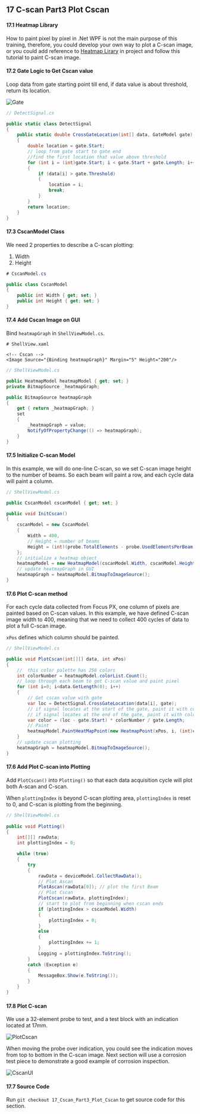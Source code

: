 ## 17 C-scan Part3 Plot Cscan

#### 17.1 Heatmap Library

How to paint pixel by pixel in .Net WPF is not the main purpose of this training, therefore, you could develop your own way to plot a C-scan image, or you could add reference to [Heatmap Lirary](https://github.com/ospqul/FocusPXDemo/tree/master/Heatmap) in project and follow this tutorial to paint C-scan image.

#### 17.2 Gate Logic to Get Cscan value

Loop data from gate starting point till end, if data value is about threshold, return its location.

![Gate](https://github.com/ospqul/FocusPXDemo/blob/master/resources/CscanGate.PNG)

```c#
// DetectSignal.cs

public static class DetectSignal
{
    public static double CrossGateLocation(int[] data, GateModel gate)
    {
        double location = gate.Start;
        // loop from gate start to gate end
        //find the first location that value above threshold
        for (int i = (int)gate.Start; i < gate.Start + gate.Length; i++)
        {
            if (data[i] > gate.Threshold)
            {
                location = i;
                break;
            }
        }
        return location;
    }
}
```

#### 17.3 CscanModel Class

We need 2 properties to describe a C-scan plotting:

1. Width
2. Height

```c#
# CscanModel.cs

public class CscanModel
{
	public int Width { get; set; }
	public int Height { get; set; }
}
```

#### 17.4 Add Cscan Image on GUI

Bind `heatmapGraph` in `ShellViewModel.cs`.

```xaml
# ShellView.xaml

<!-- Cscan -->
<Image Source="{Binding heatmapGraph}" Margin="5" Height="200"/>
```

```c#
// ShellViewModel.cs

public HeatmapModel heatmapModel { get; set; }
private BitmapSource _heatmapGraph;

public BitmapSource heatmapGraph
{
    get { return _heatmapGraph; }
    set
    {
        _heatmapGraph = value;
        NotifyOfPropertyChange(() => heatmapGraph);
    }
}
```

#### 17.5 Initialize C-scan Model

In this example, we will do one-line C-scan, so we set C-scan image height to the number of beams. So each beam will paint a row, and each cycle data will paint a column.

```c#
// ShellViewModel.cs

public CscanModel cscanModel { get; set; }

public void InitCscan()
{
    cscanModel = new CscanModel
    {
        Width = 400,
        // Height = number of beams
        Height = (int)(probe.TotalElements - probe.UsedElementsPerBeam + 1),
    };
    // initialize a heatmap object
    heatmapModel = new HeatmapModel(cscanModel.Width, cscanModel.Height);
	// update heatmapGraph in GUI
    heatmapGraph = heatmapModel.BitmapToImageSource();
}
```

#### 17.6 Plot C-scan method

For each cycle data collected from Focus PX, one column of pixels are painted based on C-scan values. In this example, we have defined C-scan image width to 400, meaning that we need to collect 400 cycles of data to plot a full C-scan image.

`xPos` defines which column should be painted.

```c#
// ShellViewModel.cs

public void PlotCscan(int[][] data, int xPos)
{
    //  this color palette has 256 colors
    int colorNumber = heatmapModel.colorList.Count();
	// loop through each beam to get C-scan value and paint pixel
    for (int i=0; i<data.GetLength(0); i++)
    {
        // Get cscan value with gate
        var loc = DetectSignal.CrossGateLocation(data[i], gate);
        // if signal locates at the start of the gate, paint it with color[0]
        // if signal locates at the end of the gate, paint it with color[255]
        var color = (loc - gate.Start) * colorNumber / gate.Length;
        // Paint
        heatmapModel.PaintHeatMapPoint(new HeatmapPoint(xPos, i, (int)color));
    }
    // update cscan plotting
    heatmapGraph = heatmapModel.BitmapToImageSource();
}
```

#### 17.6 Add Plot C-scan into Plotting

Add `PlotCscan()` into `Plotting()` so that each data acquisition cycle will plot both A-scan and C-scan.

When `plottingIndex` is beyond C-scan plotting area, `plottingIndex` is reset to 0, and C-scan is plotting from the beginning.

```c#
// ShellViewModel.cs
    
public void Plotting()
{
    int[][] rawData;
    int plottingIndex = 0;

    while (true)
    {
        try
        {
            rawData = deviceModel.CollectRawData();
            // Plot Ascan
            PlotAscan(rawData[0]); // plot the first Beam
            // Plot Cscan
            PlotCscan(rawData, plottingIndex);
            // start to plot from beginning when cscan ends
            if (plottingIndex > cscanModel.Width)
            {
                plottingIndex = 0;
            }
            else
            {
                plottingIndex += 1;
            }
            Logging = plottingIndex.ToString();
        }
        catch (Exception e)
        {
            MessageBox.Show(e.ToString());
        }
    }
}
```

#### 17.8 Plot C-scan

We use a 32-element probe to test, and a test block with an indication located at 17mm.

![PlotCscan](https://github.com/ospqul/FocusPXDemo/blob/master/resources/PlotCscan.PNG)

When moving the probe over indication, you could see the indication moves from top to bottom in the C-scan image. Next section will use a corrosion test piece to demonstrate a good example of corrosion inspection.

![CscanUI](https://github.com/ospqul/FocusPXDemo/blob/master/resources/PlotCscanUI.PNG)

#### 17.7 Source Code

Run `git checkout 17_Cscan_Part3_Plot_Cscan` to get source code for this section.

